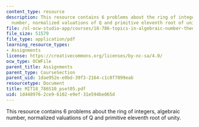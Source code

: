 ```yaml
---
content_type: resource
description: This resource contains 6 problems about the ring of integers, algebraic
  number, normalized valuations of Q and primitive eleventh root of unity.
file: /ol-ocw-studio-app/courses/18-786-topics-in-algebraic-number-theory-spring-2010/1d4489762ce96102e9ef31e594be065d_MIT18_786S10_pset05.pdf
file_size: 51579
file_type: application/pdf
learning_resource_types:
- Assignments
license: https://creativecommons.org/licenses/by-nc-sa/4.0/
ocw_type: OCWFile
parent_title: Assignments
parent_type: CourseSection
parent_uid: 1dae952e-e0bd-39f3-2164-c1c0f7099eab
resourcetype: Document
title: MIT18_786S10_pset05.pdf
uid: 1d448976-2ce9-6102-e9ef-31e594be065d
---
```

This resource contains 6 problems about the ring of integers, algebraic number, normalized valuations of Q and primitive eleventh root of unity.